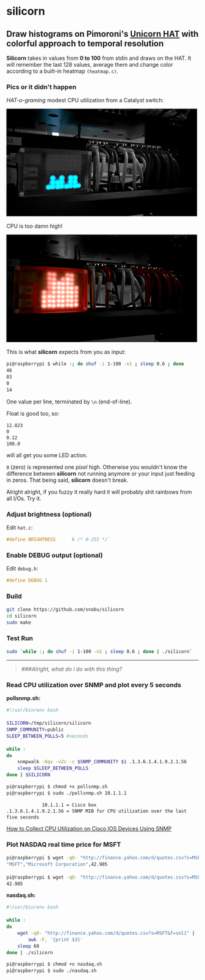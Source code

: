 # silicorn
## Draw histograms on Pimoroni's [Unicorn HAT] with colorful approach to temporal resolution

__Silicorn__ takes in values from __0 to 100__ from stdin and draws on the HAT.
It will remember the last 128 values, average them and change color according to a built-in heatmap `(heatmap.c)`.

### Pics or it didn't happen
_HAT-o-graming_ modest CPU utilization from a Catalyst switch:

![lowcpu](sample/lowcpu.gif "Ahh, chinese LEDs have the best blues..")


CPU is too damn high!

![highcpu](sample/highcpu.gif "Too damn high!")

This is what __silicorn__ expects from you as input:
```bash
pi@raspberrypi $ while :; do shuf -i 1-100 -n1 ; sleep 0.6 ; done
46
83
0
14
```
One value per line, terminated by `\n` (end-of-line).

Float is good too, so:
```
12.023
0
0.12
100.0
```
will all get you some LED action.

`0` (zero) is represented one _pixel_ high. Otherwise you wouldn't know the difference between __silicorn__ not running anymore or your input just feeding in zeros. That being said, __silicorn__ doesn't break.

Alright alright, if you fuzzy it really hard it will probably shit rainbows from all I/Os. Try it.

### Adjust brightness (optional)
Edit `hat.c`:
```c
#define BRIGHTNESS      6 /* 0-255 */`
```

### Enable DEBUG output (optional)
Edit `debug.h`:
```c
#define DEBUG 1
```

### Build
```bash
git clone https://github.com/snobu/silicorn
cd silicorn
sudo make
```

### Test Run
```bash
sudo `while :; do shuf -i 1-100 -n1 ; sleep 0.6 ; done | ./silicorn`
```
    

---------------------------------------------------------------
>###*Alright, what do i do with this thing?*

### Read CPU utilization over SNMP and plot every 5 seconds

__pollsnmp.sh:__

```bash
#!/usr/bin/env bash

SILICORN=/tmp/silicorn/silicorn
SNMP_COMMUNITY=public
SLEEP_BETWEEN_POLLS=5 #seconds

while :
do
    snmpwalk -Oqv -v2c -c $SNMP_COMMUNITY $1 .1.3.6.1.4.1.9.2.1.56
    sleep $SLEEP_BETWEEN_POLLS
done | $SILICORN
````

```bash
pi@raspberrypi $ chmod +x pollsnmp.sh
pi@raspberrypi $ sudo ./pollsnmp.sh 10.1.1.1
```

                 10.1.1.1 = Cisco box
    .1.3.6.1.4.1.9.2.1.56 = SNMP MIB for CPU utilization over the last five seconds
[How to Collect CPU Utilization on Cisco IOS Devices Using SNMP]



### Plot NASDAQ real time price for MSFT

```bash
pi@raspberrypi $ wget -qO- "http://finance.yahoo.com/d/quotes.csv?s=MSFT&f=snl1"
"MSFT","Microsoft Corporation",42.905

pi@raspberrypi $ wget -qO- "http://finance.yahoo.com/d/quotes.csv?s=MSFT&f=snl1" | awk -F, '{print $3}'
42.905
```

__nasdaq.sh:__
```bash
#!/usr/bin/env bash

while :
do
    wget -qO- "http://finance.yahoo.com/d/quotes.csv?s=MSFT&f=snl1" |
        awk -F, '{print $3}'
    sleep 60
done | ./silicorn
```

```bash
pi@raspberrypi $ chmod +x nasdaq.sh
pi@raspberrypi $ sudo ./nasdaq.sh
```

[Unicorn HAT]: http://shop.pimoroni.com/products/unicorn-hat

[How to Collect CPU Utilization on Cisco IOS Devices Using SNMP]: http://www.cisco.com/c/en/us/support/docs/ip/simple-network-management-protocol-snmp/15215-collect-cpu-util-snmp.html
